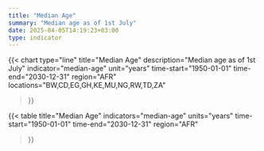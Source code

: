 ```yaml
---
title: "Median Age"
summary: "Median age as of 1st July"
date: 2025-04-05T14:19:23+03:00
type: indicator
---
```


{{< chart
    type="line"
    title="Median Age"
    description="Median age as of 1st July"
    indicator="median-age"
    unit="years"
    time-start="1950-01-01"
    time-end="2030-12-31"
    region="AFR"
    locations="BW,CD,EG,GH,KE,MU,NG,RW,TD,ZA"
>}}

{{< table
    title="Median Age"
    indicators="median-age"
    units="years"
    time-start="1950-01-01"
    time-end="2030-12-31"
    region="AFR"
>}}
